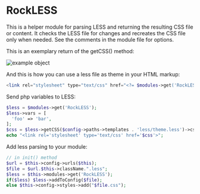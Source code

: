 # RockLESS

This is a helper module for parsing LESS and returning the resulting CSS file or content. It checks the LESS file for changes and recreates the CSS file only when needed. See the comments in the module file for options.

This is an exemplary return of the getCSS() method:

![example object](https://i.imgur.com/KVzY0uC.png)

And this is how you can use a less file as theme in your HTML markup:

```php
<link rel="stylesheet" type="text/css" href="<?= $modules->get('RockLESS')->getCSS($config->paths->templates . 'less/theme.less')->cssUrl; ?>">
```

Send php variables to LESS:

```php
$less = $modules->get('RockLESS');
$less->vars = [
  'foo' => 'bar',
];
$css = $less->getCSS($config->paths->templates . 'less/theme.less')->cssUrl;
echo "<link rel='stylesheet' type='text/css' href='$css'>";
```

Add less parsing to your module:

```php
// in init() method
$url = $this->config->urls($this);
$file = $url.$this->className.".less";
$less = $this->modules->get('RockLESS');
if($less) $less->addToConfig($file);
else $this->config->styles->add("$file.css");
```
